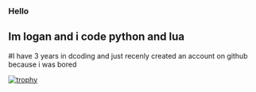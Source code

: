 ### Hello
## Im logan and i code python and lua
#I have 3 years in dcoding and just recenly created an account on github because i was bored


[![trophy](https://github-profile-trophy.vercel.app/?username=googleapis)](https://github.com/ryo-ma/github-profile-trophy)
